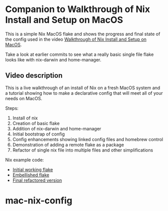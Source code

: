 # Companion to Walkthrough of Nix Install and Setup on MacOS

This is a simple Nix MacOS flake and shows the progress and final state of the config used in the video [Walkthrough of Nix Install and Setup on MacOS](https://youtu.be/LE5JR4JcvMg).

Take a look at earlier commits to see what a really basic single file flake looks like with nix-darwin and home-manager.

## Video description

This is a live walkthrough of an install of Nix on a fresh MacOS system and a tutorial showing how to make a declarative config that will meet all of your needs on MacOS.

Steps:

1. Install of nix
2. Creation of basic flake
3. Addition of nix-darwin and home-manager
4. Initial bootstrap of config
5. Config enhancements showing linked config files and homebrew control
6. Demonstration of adding a remote flake as a package
7. Refactor of single nix file into multiple files and other simplifications

Nix example code:

* [Initial working flake](https://github.com/zmre/mac-nix-simple-example/blob/2c6465d9df0f42e279681e2c30eaf8ed998940be/flake.nix)
* [Embellished flake](https://github.com/zmre/mac-nix-simple-example/blob/502fbabcaaaf160081926498641a042995de19c2/flake.nix)
* [Final refactored version](https://github.com/zmre/mac-nix-simple-example)
# mac-nix-config
